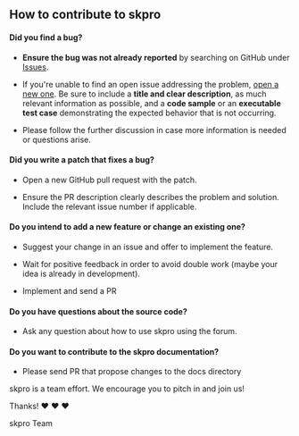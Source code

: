 ## How to contribute to skpro

#### **Did you find a bug?**

* **Ensure the bug was not already reported** by searching on GitHub under [Issues](https://github.com/alan-turing-institute/skpro/issues).

* If you're unable to find an open issue addressing the problem, [open a new one](https://github.com/alan-turing-institute/skpro/issues/new). Be sure to include a **title and clear description**, as much relevant information as possible, and a **code sample** or an **executable test case** demonstrating the expected behavior that is not occurring.

* Please follow the further discussion in case more information is needed or questions arise.

#### **Did you write a patch that fixes a bug?**

* Open a new GitHub pull request with the patch.

* Ensure the PR description clearly describes the problem and solution. Include the relevant issue number if applicable.

#### **Do you intend to add a new feature or change an existing one?**

* Suggest your change in an issue and offer to implement the feature. 

* Wait for positive feedback in order to avoid double work (maybe your idea is already in development).

* Implement and send a PR

#### **Do you have questions about the source code?**

* Ask any question about how to use skpro using the forum.

#### **Do you want to contribute to the skpro documentation?**

* Please send PR that propose changes to the docs directory
 
skpro is a team effort. We encourage you to pitch in and join us!

Thanks! :heart: :heart: :heart:

skpro Team
